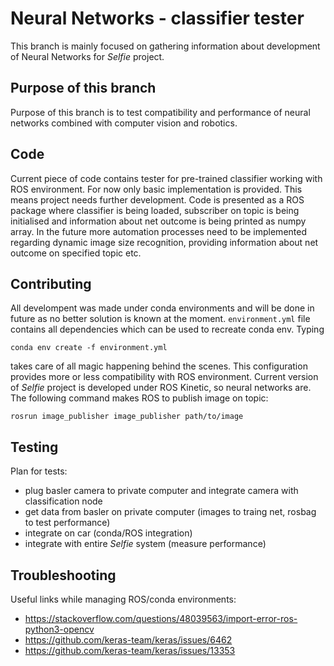  # Neural Networks - classifier tester

 This branch is mainly focused on gathering information about development of Neural Networks for *Selfie* project. 

 ## Purpose of this branch

 Purpose of this branch is to test compatibility and performance of neural networks combined with computer vision and robotics.

 ## Code

 Current piece of code contains tester for pre-trained classifier working with ROS environment. For now only basic implementation is provided. This means project needs further development. Code is presented as a ROS package where classifier is being loaded, subscriber on topic is being initialised and information about net outcome is being printed as numpy array. In the future more automation processes need to be implemented regarding dynamic image size recognition, providing information about net outcome on specified topic etc. 

 ## Contributing

 All develompent was made under conda environments and will be done in future as no better solution is known at the moment. `environment.yml` file contains all dependencies which can be used to recreate conda env. Typing

```
conda env create -f environment.yml
```

takes care of all magic happening behind the scenes. This configuration provides more or less compatibility with ROS environment. Current version of *Selfie* project is developed under ROS Kinetic, so neural networks are.
The following command makes ROS to publish image on topic:

```
rosrun image_publisher image_publisher path/to/image
```

 ## Testing

 Plan for tests:
 - plug basler camera to private computer and integrate camera with classification node
 - get data from basler on private computer (images to traing net, rosbag to test performance)
 - integrate on car (conda/ROS integration)
 - integrate with entire *Selfie* system (measure performance)

 ## Troubleshooting

 Useful links while managing ROS/conda environments:
 - https://stackoverflow.com/questions/48039563/import-error-ros-python3-opencv
 - https://github.com/keras-team/keras/issues/6462
 - https://github.com/keras-team/keras/issues/13353
